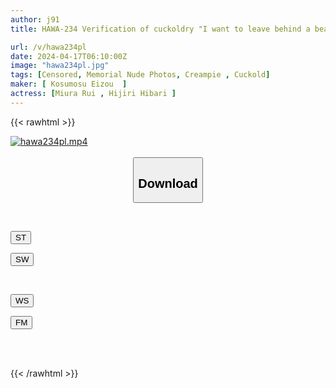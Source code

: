 ```yaml
---
author: j91
title: HAWA-234 Verification of cuckoldry "I want to leave behind a beautiful naked body" Will the wife who dripped love juice while seeing a stranger's penis younger than her husband, with whom she co-starred in a memorial nude shoot, end up having sex afterwards? VOL.11 Creampie SP

url: /v/hawa234pl
date: 2024-04-17T06:10:00Z
image: "hawa234pl.jpg"
tags: [Censored, Memorial Nude Photos, Creampie	, Cuckold]
maker: [ Kosumosu Eizou  ]
actress: [Miura Rui , Hijiri Hibari ]
---
```



{{< rawhtml >}}

<div class="video" data-videoid="dp4g7oDp2VIkL7w">
    <a href="javascript:;">
        <img src="/v/hawa234pl/hawa234pl.jpg" width="WIDTH" height="HEIGHT" alt="hawa234pl.mp4" loading="lazy">
    </a>
</div>

<script type="text/javascript" src="https://j91.asia/asset/on-demand-st.js"></script>

<br>
  <link rel="stylesheet" href="https://j91.asia/asset/bs5.css">
  
  <center>
  <button class="btn btn-primary" type="button" data-bs-toggle="collapse" data-bs-target=".multi-collapse" aria-expanded="false" aria-controls="multiCollapseExample1 multiCollapseExample2"><h2>Download</h2></button></center>
</p>
<div class="row">
  <div class="col">
    <div class="collapse multi-collapse" id="multiCollapseExample1">
      <div class="card card-body">
	      	      <br>
<div class="buttons">  
<p><a href="https://streamtape.to/v/dp4g7oDp2VIkL7w" target="_blank"><button class="btn-hover color-3"><i class="fa fa-download"></i> ST</button></a></p>
<p><a href="https://asnwish.com/dj2z5nyc8qjn" target="_blank"><button class="btn-hover color-2"><i class="fa fa-download"></i> SW</button></a></p></div>
    </div>
  </div>
</div>
  <div class="col">
    <div class="collapse multi-collapse" id="multiCollapseExample2">
      <div class="card card-body">
	      <br>
<div class="buttons">
<p><a href="https://wolfstream.tv/ocn2g4hjwrva"><button class="btn-hover color-9"><i class="fa fa-download"></i> WS</button></a></p>
<p><a href="https://filemoon.sx/d/04nvyu9bb90t"><button class="btn-hover color-8"><i class="fa fa-download"></i> FM</button></a></p></div>
<br><br>
      </div>
    </div>
  </div>
</div>

{{< /rawhtml >}}